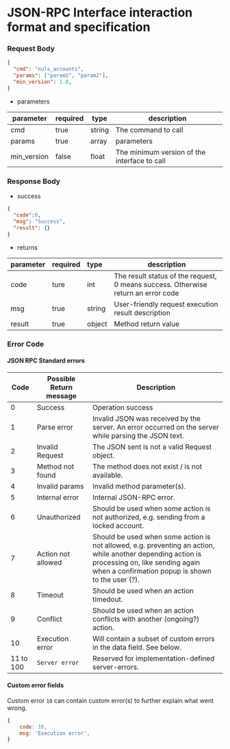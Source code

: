# JSON-RPC Interface interaction format and specification

### Request Body

```json
{
  "cmd": "nuls_accounts",
  "params": ["param1", "param2"],
  "min_version": 1.0,
}
```

- parameters

| parameter   | required | type   | description                                  |
| ----------- | -------- | ------ | -------------------------------------------- |
| cmd         | true     | string | The command to call                          |
| params      | true     | array  | parameters                                   |
| min_version | false    | float  | The minimum version of the interface to call |

### Response Body

- success

```json
{
  "code":0,
  "msg": "Success",
  "result": {}
}
```

- returns

| parameter | required | type   | description                                                  |
| :-------- | :------- | :----- | ------------------------------------------------------------ |
| code      | ture     | int    | The result status of the request, 0 means success. Otherwise return an error code |
| msg       | true     | string | User-friendly request execution result description           |
| result    | true     | object | Method return value                                          |

### Error Code

#### JSON RPC Standard errors

| Code      | Possible Return message | Description                                                  |
| --------- | ----------------------- | ------------------------------------------------------------ |
| 0         | Success                 | Operation success                                            |
| 1         | Parse error             | Invalid JSON was received by the server. An error occurred on the server while parsing the JSON text. |
| 2         | Invalid Request         | The JSON sent is not a valid Request object.                 |
| 3         | Method not found        | The method does not exist / is not available.                |
| 4         | Invalid params          | Invalid method parameter(s).                                 |
| 5         | Internal error          | Internal JSON-RPC error.                                     |
| 6         | Unauthorized            | Should be used when some action is not authorized, e.g. sending from a locked account. |
| 7         | Action not allowed      | Should be used when some action is not allowed, e.g. preventing an action, while another depending action is processing on, like sending again when a confirmation popup is shown to the user (?). |
| 8         | Timeout                 | Should be used when an action timedout.                      |
| 9         | Conflict                | Should be used when an action conflicts with another (ongoing?) action. |
| 10        | Execution error         | Will contain a subset of custom errors in the data field. See below. |
| 11 to 100 | `Server error`          | Reserved for implementation-defined server-errors.           |

#### Custom error fields

Custom error `10` can contain custom error(s) to further explain what went wrong.

```js
{
    code: 10,
    msg: 'Execution error',
}
```

